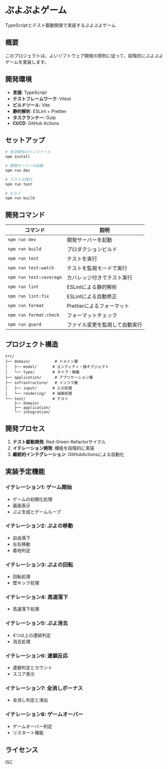 # ぷよぷよゲーム

TypeScriptとテスト駆動開発で実装するぷよぷよゲーム

## 概要

このプロジェクトは、よいソフトウェア開発の原則に従って、段階的にぷよぷよゲームを実装します。

## 開発環境

- **言語**: TypeScript
- **テストフレームワーク**: Vitest
- **ビルドツール**: Vite
- **静的解析**: ESLint + Prettier
- **タスクランナー**: Gulp
- **CI/CD**: GitHub Actions

## セットアップ

```bash
# 依存関係のインストール
npm install

# 開発サーバーの起動
npm run dev

# テストの実行
npm run test

# ビルド
npm run build
```

## 開発コマンド

| コマンド                | 説明                           |
| ----------------------- | ------------------------------ |
| `npm run dev`           | 開発サーバーを起動             |
| `npm run build`         | プロダクションビルド           |
| `npm run test`          | テストを実行                   |
| `npm run test:watch`    | テストを監視モードで実行       |
| `npm run test:coverage` | カバレッジ付きでテスト実行     |
| `npm run lint`          | ESLintによる静的解析           |
| `npm run lint:fix`      | ESLintによる自動修正           |
| `npm run format`        | Prettierによるフォーマット     |
| `npm run format:check`  | フォーマットチェック           |
| `npm run guard`         | ファイル変更を監視して自動実行 |

## プロジェクト構造

```
src/
├── domain/           # ドメイン層
│   ├── model/       # エンティティ・値オブジェクト
│   └── type/        # タイプ・戦略
├── application/      # アプリケーション層
├── infrastructure/   # インフラ層
│   ├── input/       # 入力処理
│   └── rendering/   # 描画処理
└── test/            # テスト
    ├── domain/
    ├── application/
    └── integration/
```

## 開発プロセス

1. **テスト駆動開発**: Red-Green-Refactorサイクル
2. **イテレーション開発**: 機能を段階的に実装
3. **継続的インテグレーション**: GitHubActionsによる自動化

## 実装予定機能

### イテレーション1: ゲーム開始

- ゲームの初期化処理
- 画面表示
- ぷよ生成とゲームループ

### イテレーション2: ぷよの移動

- 自由落下
- 左右移動
- 着地判定

### イテレーション3: ぷよの回転

- 回転処理
- 壁キック処理

### イテレーション4: 高速落下

- 高速落下処理

### イテレーション5: ぷよ消去

- 4つ以上の連結判定
- 消去処理

### イテレーション6: 連鎖反応

- 連鎖判定とカウント
- スコア表示

### イテレーション7: 全消しボーナス

- 全消し判定と演出

### イテレーション8: ゲームオーバー

- ゲームオーバー判定
- リスタート機能

## ライセンス

ISC
